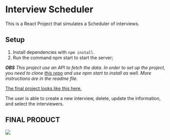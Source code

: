 # Interview Scheduler

This is a React Project that simulates a Scheduler of interviews.

## Setup

1. Install dependencies with `npm install`.
2. Run the command npm start to start the server;

_**OBS** This project use an API to fetch the data. In order to set up the project, you need to clone [this repo](https://github.com/JohnBorges52/scheduler-api) and use npm start to install as well. More instructions are in the readme file._

[The final project looks like this here.](https://john-scheduler.netlify.app/)

The user is able to create a new interview, delete, update the information, and select the interviewers.

## FINAL PRODUCT

<img src="https://user-images.githubusercontent.com/105023503/186279314-3f975e53-a716-4062-b8a8-ffb634aef6ef.gif">

